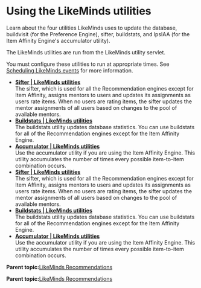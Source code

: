 # Using the LikeMinds utilities

Learn about the four utilities LikeMinds uses to update the database, buildvisit \(for the Preference Engine\), sifter, buildstats, and lpsIAA \(for the Item Affinity Engine's accumulator utility\).

The LikeMinds utilities are run from the LikeMinds utility servlet.

You must configure these utilities to run at appropriate times. See [Scheduling LikeMinds events](pzn_schedule_likeminds_events.md) for more information.

-   **[Sifter \| LikeMinds utilities](../pzn/pzn_sifter.md)**  
The sifter, which is used for all the Recommendation engines except for Item Affinity, assigns mentors to users and updates its assignments as users rate items. When no users are rating items, the sifter updates the mentor assignments of all users based on changes to the pool of available mentors.
-   **[Buildstats \| LikeMinds utilities](../pzn/pzn_buildstats_buildvisit.md)**  
The buildstats utility updates database statistics. You can use buildstats for all of the Recommendation engines except for the Item Affinity Engine.
-   **[Accumulator \| LikeMinds utilities](../pzn/pzn_accumulator.md)**  
Use the accumulator utility if you are using the Item Affinity Engine. This utility accumulates the number of times every possible item-to-item combination occurs.
-   **[Sifter \| LikeMinds utilities](../pzn/pzn_sifter.md)**  
The sifter, which is used for all the Recommendation engines except for Item Affinity, assigns mentors to users and updates its assignments as users rate items. When no users are rating items, the sifter updates the mentor assignments of all users based on changes to the pool of available mentors.
-   **[Buildstats \| LikeMinds utilities](../pzn/pzn_buildstats_buildvisit.md)**  
The buildstats utility updates database statistics. You can use buildstats for all of the Recommendation engines except for the Item Affinity Engine.
-   **[Accumulator \| LikeMinds utilities](../pzn/pzn_accumulator.md)**  
Use the accumulator utility if you are using the Item Affinity Engine. This utility accumulates the number of times every possible item-to-item combination occurs.

**Parent topic:**[LikeMinds Recommendations](../pzn/pzn_intro_likeminds.md)

**Parent topic:**[LikeMinds Recommendations](../pzn/pzn_intro_likeminds.md)

